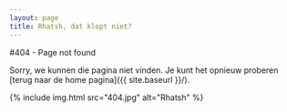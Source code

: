 ```yaml
---
layout: page
title: Rhatsh, dat klopt niet?
---
```


#404 - Page not found

Sorry, we kunnen die pagina niet vinden. Je kunt het opnieuw proberen [terug naar de home pagina]({{ site.baseurl }}/).

<!-- [<img src="{{ site.baseurl }}/images/404.jpg" alt="404 error"/>]({{ site.baseurl }}/) -->
{% include img.html src="404.jpg" alt="Rhatsh" %}

